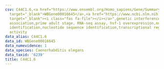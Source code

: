 ```yaml
---
csv: C44C1.6,<a href="https://www.ensembl.org/Homo_sapiens/Gene/Summary?db=core;g=WBGene00016645"
  target="_blank">WBGene00016645</a>,<a href="https://www.ncbi.nlm.nih.gov/pubmed/30894454"
  target="_blank"><i class="fas fa-file"></i></a>",genetic interference,functional
  association,prime adult stage, RNA-seq assay, hsf-1 overexpression,nucleotide sequence
  identification,nucleotide sequence identification,transcriptional regulation,up-regulates
  activity
data_alias: C44C1.6
data_id: WBGene00016645
data_numevidence: 1
data_species: Caenorhabditis elegans
data_taxid: '6239'
title: C44C1.6
---
```

